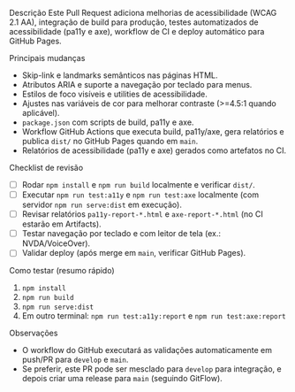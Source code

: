 Descrição
Este Pull Request adiciona melhorias de acessibilidade (WCAG 2.1 AA), integração de build para produção, testes automatizados de acessibilidade (pa11y e axe), workflow de CI e deploy automático para GitHub Pages.

Principais mudanças
- Skip-link e landmarks semânticos nas páginas HTML.
- Atributos ARIA e suporte a navegação por teclado para menus.
- Estilos de foco visíveis e utilities de acessibilidade.
- Ajustes nas variáveis de cor para melhorar contraste (>=4.5:1 quando aplicável).
- `package.json` com scripts de build, pa11y e axe.
- Workflow GitHub Actions que executa build, pa11y/axe, gera relatórios e publica `dist/` no GitHub Pages quando em `main`.
- Relatórios de acessibilidade (pa11y e axe) gerados como artefatos no CI.

Checklist de revisão
- [ ] Rodar `npm install` e `npm run build` localmente e verificar `dist/`.
- [ ] Executar `npm run test:a11y` e `npm run test:axe` localmente (com servidor `npm run serve:dist` em execução).
- [ ] Revisar relatórios `pa11y-report-*.html` e `axe-report-*.html` (no CI estarão em Artifacts).
- [ ] Testar navegação por teclado e com leitor de tela (ex.: NVDA/VoiceOver).
- [ ] Validar deploy (após merge em `main`, verificar GitHub Pages).

Como testar (resumo rápido)
1. `npm install`
2. `npm run build`
3. `npm run serve:dist`
4. Em outro terminal: `npm run test:a11y:report` e `npm run test:axe:report`

Observações
- O workflow do GitHub executará as validações automaticamente em push/PR para `develop` e `main`.
- Se preferir, este PR pode ser mesclado para `develop` para integração, e depois criar uma release para `main` (seguindo GitFlow).
